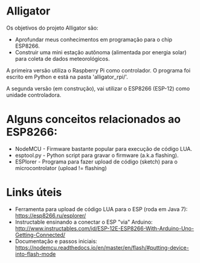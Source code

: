 # Alligator

Os objetivos do projeto Alligator são:
- Aprofundar meus conhecimentos em programação para o chip ESP8266.
- Construir uma mini estação autônoma (alimentada por energia solar) para coleta de dados meteorológicos.

A primeira versão utiliza o Raspberry Pi como controlador. O programa foi escrito em Python e está na pasta 'alligator_rpi/'.

A segunda versão (em construção), vai utilizar o ESP8266 (ESP-12) como unidade controladora.


# Alguns conceitos relacionados ao ESP8266:

- NodeMCU - Firmware bastante popular para execução de código LUA.
- esptool.py - Python script para gravar o firmware (a.k.a flashing).
- ESPlorer - Programa para fazer upload de código (sketch) para o microcontrolator (upload != flashing)

# Links úteis

- Ferramenta para upload de código LUA para o ESP (roda em Java 7): https://esp8266.ru/esplorer/
- Instructable ensinando a conectar o ESP "via" Arduino: http://www.instructables.com/id/ESP-12E-ESP8266-With-Arduino-Uno-Getting-Connected/
- Documentação e passos iniciais: https://nodemcu.readthedocs.io/en/master/en/flash/#putting-device-into-flash-mode


